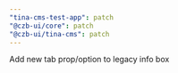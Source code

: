 ```yaml
---
"tina-cms-test-app": patch
"@czb-ui/core": patch
"@czb-ui/tina-cms": patch
---
```


Add new tab prop/option to legacy info box
